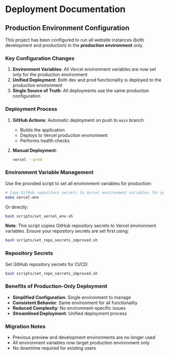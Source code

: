 # Deployment Documentation

## Production Environment Configuration

This project has been configured to run all website instances (both development and production) in the **production environment** only.

### Key Configuration Changes

1. **Environment Variables**: All Vercel environment variables are now set only for the production environment
2. **Unified Deployment**: Both dev and prod functionality is deployed to the production environment
3. **Single Source of Truth**: All deployments use the same production configuration

### Deployment Process

1. **GitHub Actions**: Automatic deployment on push to `main` branch
   - Builds the application
   - Deploys to Vercel production environment
   - Performs health checks

2. **Manual Deployment**: 
   ```bash
   vercel --prod
   ```

### Environment Variable Management

Use the provided script to set all environment variables for production:

```bash
# Copy GitHub repository secrets to Vercel environment variables for production
make vercel-env
```

Or directly:
```bash
bash scripts/set_vercel_env.sh
```

**Note**: This script copies GitHub repository secrets to Vercel environment variables. Ensure your repository secrets are set first using:
```bash
bash scripts/set_repo_secrets_improved.sh
```

### Repository Secrets

Set GitHub repository secrets for CI/CD:

```bash
bash scripts/set_repo_secrets_improved.sh
```

### Benefits of Production-Only Deployment

- **Simplified Configuration**: Single environment to manage
- **Consistent Behavior**: Same environment for all functionality
- **Reduced Complexity**: No environment-specific issues
- **Streamlined Deployment**: Unified deployment process

### Migration Notes

- Previous preview and development environments are no longer used
- All environment variables now target production environment only
- No downtime required for existing users